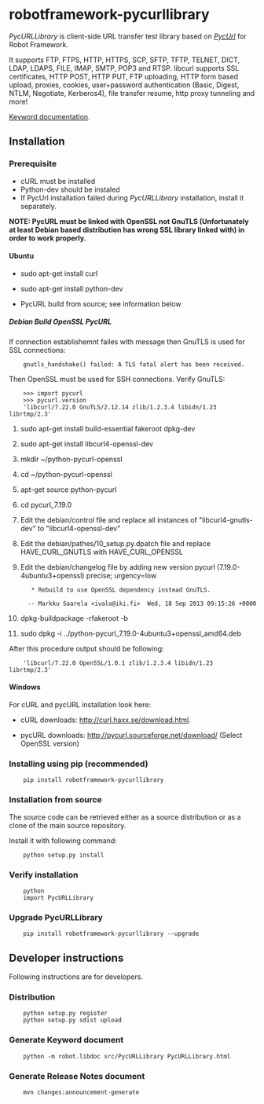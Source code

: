 robotframework-pycurllibrary
============================

*PycURLLibrary* is client-side URL transfer test library based on *[PycUrl](http://pycurl.sourceforge.net/)* for Robot Framework.

It supports FTP, FTPS, HTTP, HTTPS, SCP, SFTP, TFTP, TELNET, DICT, LDAP, LDAPS, FILE, IMAP, SMTP, POP3 and RTSP. libcurl supports SSL certificates, HTTP POST, HTTP PUT, FTP uploading, HTTP form based upload, proxies, cookies, user+password authentication (Basic, Digest, NTLM, Negotiate, Kerberos4), file transfer resume, http proxy tunneling and more!

[Keyword documentation](http://ivalo.github.io/robotframework-pycurllibrary/).

## Installation

### Prerequisite

- cURL must be installed
- Python-dev should be instaled
- If PycUrl installation failed during *PycURLLibrary* installation, install it separately.

**NOTE: PycURL must be linked with OpenSSL not GnuTLS (Unfortunately at least Debian based distribution has wrong SSL library linked with) in order to work properly.**

#### Ubuntu
- sudo apt-get install curl
- sudo apt-get install python-dev

- PycURL build from source; see information below

##### Debian Build OpenSSL PycURL

If connection establishemnt failes with message then GnuTLS is used for SSL connections:

        gnutls_handshake() failed: A TLS fatal alert has been received.

Then OpenSSL must be used for SSH connections. Verify GnuTLS:

        >>> import pycurl
        >>> pycurl.version
        'libcurl/7.22.0 GnuTLS/2.12.14 zlib/1.2.3.4 libidn/1.23 librtmp/2.3'


1. sudo apt-get install build-essential fakeroot dpkg-dev
2. sudo apt-get install libcurl4-openssl-dev
3. mkdir ~/python-pycurl-openssl
4. cd ~/python-pycurl-openssl
5. apt-get source python-pycurl
6. cd pycurl\_7.19.0
7. Edit the debian/control file and replace all instances of "libcurl4-gnutls-dev" to "libcurl4-openssl-dev"
8. Edit the debian/pathes/10\_setup.py.dpatch file and replace HAVE\_CURL\_GNUTLS with HAVE\_CURL\_OPENSSL
9. Edit the debian/changelog file by adding new version
        pycurl (7.19.0-4ubuntu3+openssl) precise; urgency=low

          * Rebuild to use OpenSSL dependency instead GnuTLS.

         -- Markku Saarela <ivalo@iki.fi>  Wed, 18 Sep 2013 09:15:26 +0000
10. dpkg-buildpackage -rfakeroot -b
11. sudo dpkg -i ../python-pycurl\_7.19.0-4ubuntu3+openssl\_amd64.deb

After this procedure output should be following:

        'libcurl/7.22.0 OpenSSL/1.0.1 zlib/1.2.3.4 libidn/1.23 librtmp/2.3'

#### Windows

For cURL and pycURL installation look here:

- cURL downloads: http://curl.haxx.se/download.html.

- pycURL downloads: http://pycurl.sourceforge.net/download/  \(Select OpenSSL version\)

### Installing using pip (recommended)

        pip install robotframework-pycurllibrary

### Installation from source

The source code can be retrieved either as a source distribution or as a clone of the main source repository.

Install it with following command:

        python setup.py install

### Verify installation

        python
        import PycURLLibrary

### Upgrade PycURLLibrary

        pip install robotframework-pycurllibrary --upgrade

## Developer instructions

Following instructions are for developers.

### Distribution

        python setup.py register
        python setup.py sdist upload

### Generate Keyword document

        python -m robot.libdoc src/PycURLLibrary PycURLLibrary.html

### Generate Release Notes document

        mvn changes:announcement-generate
